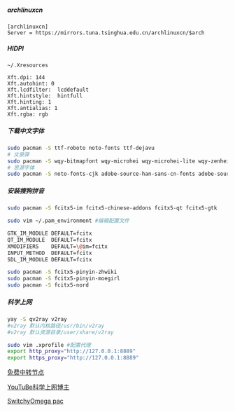 ##### archlinuxcn
```
[archlinuxcn]
Server = https://mirrors.tuna.tsinghua.edu.cn/archlinuxcn/$arch
```
##### HIDPI
```
~/.Xresources

Xft.dpi: 144
Xft.autohint: 0
Xft.lcdfilter:  lcddefault
Xft.hintstyle:  hintfull
Xft.hinting: 1
Xft.antialias: 1
Xft.rgba: rgb
```

##### 下载中文字体

```bash
sudo pacman -S ttf-roboto noto-fonts ttf-dejavu
# 文泉驿
sudo pacman -S wqy-bitmapfont wqy-microhei wqy-microhei-lite wqy-zenhei
# 思源字体
sudo pacman -S noto-fonts-cjk adobe-source-han-sans-cn-fonts adobe-source-han-serif-cn-fonts
```

##### 安装搜狗拼音

```bash
sudo pacman -S fcitx5-im fcitx5-chinese-addons fcitx5-qt fcitx5-gtk

sudo vim ~/.pam_environment	#编辑配置文件

GTK_IM_MODULE DEFAULT=fcitx
QT_IM_MODULE  DEFAULT=fcitx
XMODIFIERS    DEFAULT=\@im=fcitx
INPUT_METHOD  DEFAULT=fcitx
SDL_IM_MODULE DEFAULT=fcitx

sudo pacman -S fcitx5-pinyin-zhwiki
sudo pacman -S fcitx5-pinyin-moegirl
sudo pacman -S fcitx5-nord
```



##### 科学上网

```bash
yay -S qv2ray v2ray 
#v2ray 默认内核路径/usr/bin/v2ray
#v2ray 默认资源目录/user/share/v2ray

sudo vim .xprofile #配置代理
export http_proxy="http://127.0.0.1:8889"
export https_proxy="http://127.0.0.1:8889" 

```

[免费中转节点](https://github.com/Alvin9999/new-pac/wiki/v2ray%E5%85%8D%E8%B4%B9%E8%B4%A6%E5%8F%B7)

[YouTuBe科学上网博主](https://www.youtube.com/channel/UCEBoI_hmSUNjRU4O86Y6TJg)

[SwitchyOmega pac](https://raw.githubusercontent.com/gfwlist/gfwlist/master/gfwlist.txt)

